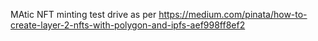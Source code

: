 MAtic NFT minting test drive as per https://medium.com/pinata/how-to-create-layer-2-nfts-with-polygon-and-ipfs-aef998ff8ef2
